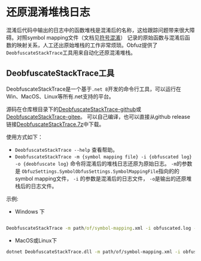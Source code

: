 # 还原混淆堆栈日志

混淆后代码中输出的日志中的函数堆栈是混淆后的名称，这给跟踪问题带来很大障碍。对照symbol mapping文件（文档见[符号混淆](./symbol-obfuscation)）
记录的原始函数与混淆后函数的映射关系，人工还出原始堆栈的工作非常烦琐。Obfuz提供了`DeobfuscateStackTrace`工具用来自动化还原混淆堆栈。

## DeobfuscateStackTrace工具

DeobfuscateStackTrace是一个基于`.net 8`开发的命令行工具，可以运行在Win、MacOS、Linux等所有.net支持的平台。

源码在仓库根目录下的[DeobfuscateStackTrace-github](https://github.com/focus-creative-games/obfuz-tools/tree/main/DeobfuscateStackTrace)或[DeobfuscateStackTrace-gitee](https://gitee.com/focus-creative-games/obfuz-tools/tree/main/DeobfuscateStackTrace)。
可以自己编译，也可以直接从github release链接[DeobfuscateStackTrace.7z](https://github.com/focus-creative-games/obfuz-tools/releases/download/v1.0.0/DeobfuscateStackTrace.7z)中下载。

使用方式如下：

- `DeobfuscateStackTrace --help` 查看帮助。
- `DeobfuscateStackTrace -m {symbol mapping file} -i {obfuscated log} -o {deobfuscate log}` 命令将混淆后的堆栈日志还原为原始日志。 `-m`的参数是 `ObfuzSettings.SymbolObfusSettings.SymbolMappingFile`指向的的symbol mapping文件， `-i` 的参数是混淆后的日志文件， `-o`是输出的还原堆栈后的日志文件。

示例:

- Windows 下

```bat

DeobfuscateStackTrace -m path/of/symbol-mapping.xml -i obfuscated.log -o deobfuscated.log

```

- MacOS或Linux下

```bash
dotnet DeobfuscateStackTrace.dll -m path/of/symbol-mapping.xml -i obfuscated.log -o deobfuscated.log

```
